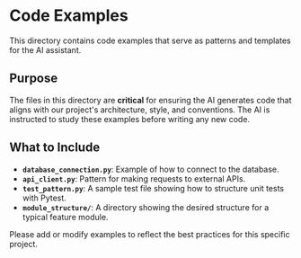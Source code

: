 # Code Examples

This directory contains code examples that serve as patterns and templates for the AI assistant.

## Purpose
The files in this directory are **critical** for ensuring the AI generates code that aligns with our project's architecture, style, and conventions. The AI is instructed to study these examples before writing any new code.

## What to Include
- **`database_connection.py`**: Example of how to connect to the database.
- **`api_client.py`**: Pattern for making requests to external APIs.
- **`test_pattern.py`**: A sample test file showing how to structure unit tests with Pytest.
- **`module_structure/`**: A directory showing the desired structure for a typical feature module.

Please add or modify examples to reflect the best practices for this specific project.